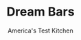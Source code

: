 ---
layout: ../../layouts/MarkdownPostLayout.astro
title: Dream Bars
author: America's Test Kitchen
pubDate: 2023-03-15
description: "We wanted chewy, toffee-flavored layer bars that shouted coconut and pecans. Getting back to the original recipe was a good first step."
image_url: https://res.cloudinary.com/hksqkdlah/image/upload/ar_1:1,c_fill,dpr_2.0,f_auto,fl_lossy.progressive.strip_profile,g_faces:auto,q_auto:low,w_344/36741_sfs-dreambars-45
tags: ["Desserts or Baked Goods","Cookies"]
calories: 5883
protein: 2
carbohydrates: 28
fats: 
fiber: 1
ingredients: ["2 cups (10 ounces), all-purpose flour","3/4 cup packed (5¼ ounces), dark brown sugar","1/2 cup, pecans","1/4 teaspoon, salt","10 tablespoons (1 1/4 sticks), unsalted butter, cut into 1/2-inch pieces and chilled","1 1/2 cups (4½ ounces), sweetened shredded coconut","1 cup, cream of coconut","2 , large eggs","3/4 cup packed (5¼ ounces), dark brown sugar","2 tablespoons, all-purpose flour","1 1/2 teaspoons, baking powder","1 teaspoon, vanilla extract","1/2 teaspoon, salt","1 cup, toasted and chopped pecans"]
serves: 24
time: "2½ hours, plus 2⅓ hours cooling"
instructions: ["PREPARE PAN Adjust oven rack to middle position and heat oven to 350 degrees. Line 13- by 9-inch baking pan with foil, allowing excess foil to hang over pan edges. Coat foil lightly with cooking spray.","MAKE CRUST Process flour, sugar, pecans, and salt in food processor until pecans are coarsely ground. Add butter and pulse until mixture resembles coarse meal. Press mixture firmly into prepared baking pan. Bake until golden brown, about 20 minutes. Cool on wire rack 20 minutes.","MAKE TOPPING Combine coconut and cream of coconut in bowl. In another bowl, whisk eggs, sugar, flour, baking powder, vanilla, and salt until smooth. Stir in pecans, then spread filling over cooled crust. Dollop heaping tablespoons of coconut mixture over filling, then spread into even layer.","BAKE AND COOL Bake until topping is deep golden brown, 35 to 40 minutes. Cool on wire rack, about 2 hours. Using foil overhang, lift bars from pan and cut into 24 pieces. Serve. (Bars can be refrigerated in airtight container for 5 days."]
nutrition: ["90 mg Potassium","78 mg Phosphorus","40 mg Calcium","1 mg Iron","17 mg Magnesium","123 mg Sodium","13 g Fat","4 g Monounsaturated","1 g Polyunsaturated","28 mg Cholesterol","7 g Saturated","1 g Fiber","19 µg Folic acid","9 µg Folate (food)","17 g Sugars","10 g Water","28 g Carbs","42 µg Folate equivalent (total)","2 g Protein","47 µg Vitamin A","245 kcal Energy","8 g Sugars, added","5883 calories"]
notes: "Spread the coconut mixture as evenly as possible over the pecan layer, but don’t worry if it looks patchy. Cream of coconut is available in the baking aisle alongside other coconut products."
---